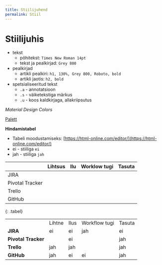 ```yaml
---
title: Stiilijuhend
permalink: Stiil
---
```


# Stiilijuhis

- tekst
  - põhitekst: `Times New Roman 14pt`
  - tekst ja pealkirjad: `Grey 800`
- pealkirjad
  - artikli pealkiri: `h1, 130%, Grey 800, Roboto, bold`
  - artikli jaotis: `h2, bold`
- spetsialiseeritud tekst
  - `.a` - annotatsioon
  - `.s` - väiketekstiga märkus
  - `.u` - koos kaldkirjaga, allakriipsutus

_Material Design Colors_

[Palett](https://www.materialpalette.com/colors)

__Hindamistabel__

- Tabeli moodustamiseks: [https://html-online.com/editor/](https://html-online.com/editor/)
- ei - stiiliga `ei`
- jah - stiiliga `jah`

|                 | Lihtsus | Ilu  | Worklow tugi | Tasuta |
|-----------------|:-------:|:----:|:------------:|:------:|
| JIRA            |         |      |              |        |
| Pivotal Tracker |         |      |              |        |
| Trello          |         |      |              |        |
| GitHub          |         |      |              |        |
{: .tabel}


<table>
<tbody>
<tr>
<td>&nbsp;</td>
<td>Lihtne</td>
<td>Ilus</td>
<td>Workflow tugi</td>
<td>Tasuta</td>
</tr>
<tr>
<td><strong>JIRA</strong></td>
<td class='ei'>ei</td>
<td class='ei'>ei</td>
<td class='jah'>jah</td>
<td class='ei'>ei</td>
</tr>
<tr>
<td><strong>Pivotal Tracker</strong></td>
<td class='ei'>&nbsp;</td>
<td class='ei'>ei</td>
<td class='ei'>&nbsp;</td>
<td class='jah'>jah</td>
</tr>
<tr>
<td><strong>Trello</strong></td>
<td class='jah'>jah</td>
<td class='jah'>jah</td>
<td class='ei'>&nbsp;</td>
<td class='jah'>jah</td>
</tr>
<tr>
<td><strong>GitHub</strong></td>
<td class='jah'>jah</td>
<td class='ei'>ei</td>
<td class='ei'>ei</td>
<td class='jah'>jah</td>
</tr>
</tbody>
</table>